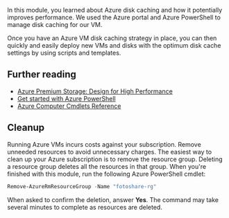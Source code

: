 In this module, you learned about Azure disk caching and how it potentially improves performance. We used the Azure portal and Azure PowerShell to manage disk caching for our VM. 

Once you have an Azure VM disk caching strategy in place, you can then quickly and easily deploy new VMs and disks with the optimum disk cache settings by using scripts and templates.

## Further reading

- [Azure Premium Storage: Design for High Performance](https://docs.microsoft.com/azure/virtual-machines/windows/premium-storage-performance)
- [Get started with Azure PowerShell](https://docs.microsoft.com/powershell/azure/get-started-azureps?view=azurermps-6.8.1)
- [Azure Computer Cmdlets Reference](https://docs.microsoft.com/powershell/module/azurerm.compute/?view=azurermps-6.8.1#vm_disks)


## Cleanup
<!---TODO: Update for sandbox?--->

Running Azure VMs incurs costs against your subscription. Remove unneeded resources to avoid unnecessary charges. The easiest way to clean up your Azure subscription is to remove the resource group. Deleting a resource group deletes all the resources in that group. When you're finished with this module, run the following Azure PowerShell cmdlet:

```powershell
Remove-AzureRmResourceGroup -Name "fotoshare-rg"
```

When asked to confirm the deletion, answer **Yes**. The command may take several minutes to complete as resources are deleted.
